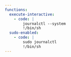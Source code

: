 ```yaml
---
functions:
  execute-interactive:
    - code: |
        journalctl --system
        !/bin/sh
  sudo-enabled:
    - code: |
        sudo journalctl
        !/bin/sh
---
```

